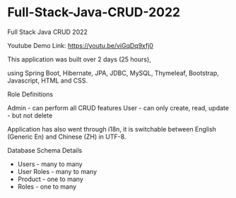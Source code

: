 # Full-Stack-Java-CRUD-2022
Full Stack Java CRUD 2022

Youtube Demo Link: https://youtu.be/viGqDq9xfj0



This application was built over 2 days (25 hours),


using Spring Boot, Hibernate, JPA, JDBC, MySQL, Thymeleaf, Bootstrap, Javascript, HTML and CSS. 



Role Definitions


Admin - can perform all CRUD features 
User - can only create, read, update - but not delete


Application has also went through i18n, it is switchable between English (Generic En) and Chinese (ZH) in UTF-8. 


Database Schema Details

- Users - many to many
- User Roles - many to many
- Product - one to many 
- Roles - one to many 









